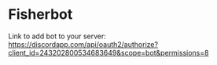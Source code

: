 # Fisherbot
Link to add bot to your server:
https://discordapp.com/api/oauth2/authorize?client_id=243202800534683649&scope=bot&permissions=8
